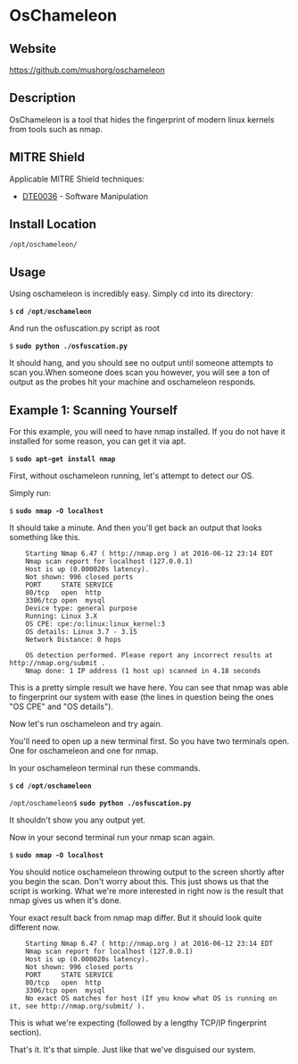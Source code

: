 OsChameleon
=======

Website
-------

<https://github.com/mushorg/oschameleon>

Description
-----------

OsChameleon is a tool that hides the fingerprint of modern linux kernels from tools such as nmap.

MITRE Shield
------------

Applicable MITRE Shield techniques:
* [DTE0036](https://shield.mitre.org/techniques/DTE0036) - Software Manipulation

Install Location
----------------

`/opt/oschameleon/`

Usage
-----

Using oschameleon is incredibly easy.  Simply cd into its directory:

`$` **`cd /opt/oschameleon`**

And run the osfuscation.py script as root

`$` **`sudo python ./osfuscation.py`**

It should hang, and you should see no output until someone attempts to scan you.When someone does scan you however, you will see a ton of output as the probes hit your machine and oschameleon responds.


Example 1: Scanning Yourself
---------------------------------

For this example, you will need to have nmap installed.  If you do not have it installed for some reason, you can get it via apt.

`$` **`sudo apt-get install nmap`**

First, without oschameleon running, let's attempt to detect our OS.

Simply run:

`$` **`sudo nmap -O localhost`**

It should take a minute.  And then you'll get back an output that looks something like this.

		Starting Nmap 6.47 ( http://nmap.org ) at 2016-06-12 23:14 EDT
		Nmap scan report for localhost (127.0.0.1)
		Host is up (0.000020s latency).
		Not shown: 996 closed ports
		PORT	 STATE SERVICE
		80/tcp	 open  http
		3306/tcp open  mysql
		Device type: general purpose
		Running: Linux 3.X
		OS CPE: cpe:/o:linux:linux_kernel:3
		OS details: Linux 3.7 - 3.15
		Network Distance: 0 hops

		OS detection performed. Please report any incorrect results at http://nmap.org/submit .
		Nmap done: 1 IP address (1 host up) scanned in 4.18 seconds

This is a pretty simple result we have here.  You can see that nmap was able to fingerprint our system with ease (the lines in question being the ones "OS CPE" and "OS details").

Now let's run oschameleon and try again.

You'll need to open up a new terminal first.  So you have two terminals open.  One for oschameleon and one for nmap.

In your oschameleon terminal run these commands.

`$` **`cd /opt/oschameleon`**

`/opt/oschameleon$` **`sudo python ./osfuscation.py`**

It shouldn't show you any output yet.

Now in your second terminal run your nmap scan again.

`$` **`sudo nmap -O localhost`**

You should notice oschameleon throwing output to the screen shortly after you begin the scan.  Don't worry about this.  This just shows us that the script is working.  What we're more interested in right now is the result that nmap gives us when it's done.

Your exact result back from nmap map differ.  But it should look quite different now.


		Starting Nmap 6.47 ( http://nmap.org ) at 2016-06-12 23:14 EDT
		Nmap scan report for localhost (127.0.0.1)
		Host is up (0.000020s latency).
		Not shown: 996 closed ports
		PORT     STATE SERVICE
		80/tcp   open  http
		3306/tcp open  mysql
		No exact OS matches for host (If you know what OS is running on it, see http://nmap.org/submit/ ).


This is what we're expecting (followed by a lengthy TCP/IP fingerprint section).

That's it.  It's that simple.  Just like that we've disguised our system.


